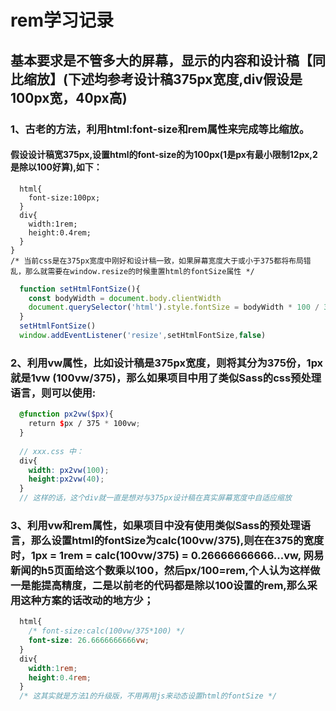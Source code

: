 # rem学习记录
## 基本要求是不管多大的屏幕，显示的内容和设计稿【同比缩放】(下述均参考设计稿375px宽度,div假设是100px宽，40px高)
### 1、古老的方法，利用html:font-size和rem属性来完成等比缩放。
#### 假设设计稿宽375px,设置html的font-size的为100px(1是px有最小限制12px,2是除以100好算),如下：
```css{
  html{
    font-size:100px;
  }
  div{
    width:1rem;
    height:0.4rem;
  }
}
/* 当前css是在375px宽度中刚好和设计稿一致，如果屏幕宽度大于或小于375都将布局错乱，那么就需要在window.resize的时候重置html的fontSize属性 */
```
```js
  function setHtmlFontSize(){
    const bodyWidth = document.body.clientWidth
    document.querySelector('html').style.fontSize = bodyWidth * 100 / 375 + 'px'
  }
  setHtmlFontSize()
  window.addEventListener('resize',setHtmlFontSize,false)
```
### 2、利用vw属性，比如设计稿是375px宽度，则将其分为375份，1px就是1vw (100vw/375)，那么如果项目中用了类似Sass的css预处理语言，则可以使用:
```scss
  @function px2vw($px){
    return $px / 375 * 100vw;
  }
  
  // xxx.css 中：
  div{
    width: px2vw(100);
    height:px2vw(40);
  }
  // 这样的话，这个div就一直是想对与375px设计稿在真实屏幕宽度中自适应缩放
```
### 3、利用vw和rem属性，如果项目中没有使用类似Sass的预处理语言，那么设置html的fontSize为calc(100vw/375),则在在375的宽度时，1px = 1rem = calc(100vw/375) = 0.26666666666...vw, 网易新闻的h5页面给这个数乘以100，然后px/100=rem,个人认为这样做一是能提高精度，二是以前老的代码都是除以100设置的rem,那么采用这种方案的话改动的地方少；
```css
  html{
    /* font-size:calc(100vw/375*100) */
    font-size: 26.6666666666vw;
  }
  div{
    width:1rem;
    height:0.4rem;
  }
  /* 这其实就是方法1的升级版，不用再用js来动态设置html的fontSize */
```


